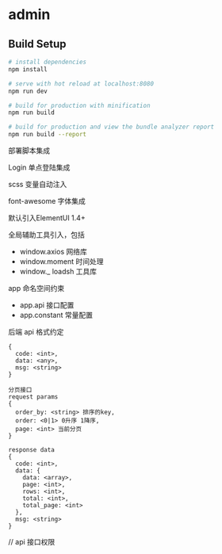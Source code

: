 # admin

## Build Setup

``` bash
# install dependencies
npm install

# serve with hot reload at localhost:8080
npm run dev

# build for production with minification
npm run build

# build for production and view the bundle analyzer report
npm run build --report
```

部署脚本集成

Login 单点登陆集成

scss 变量自动注入

font-awesome 字体集成

默认引入ElementUI 1.4+

全局辅助工具引入，包括

* window.axios 网络库
* window.moment 时间处理
* window._ loadsh 工具库

app 命名空间约束

* app.api 接口配置
* app.constant 常量配置

后端 api 格式约定
```
{
  code: <int>,
  data: <any>,
  msg: <string>
}

分页接口
request params
{
  order_by: <string> 排序的key,
  order: <0|1> 0升序 1降序,
  page: <int> 当前分页
}

response data
{
  code: <int>,
  data: {
    data: <array>,
    page: <int>,
    rows: <int>,
    total: <int>,
    total_page: <int>
  },
  msg: <string>
}
```

// api 接口权限